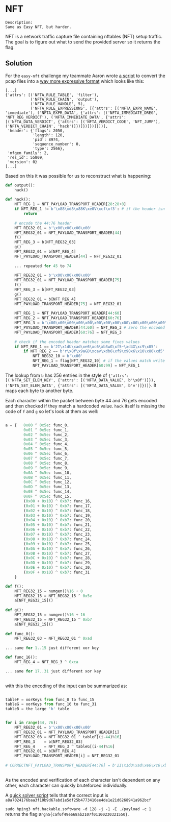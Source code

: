 # NFT

    Description:
    Same as Easy NFT, but harder.

NFT is a network traffic capture file containing nftables (NFT) setup traffic. The goal is to figure out what to send the provided server so it returns the flag.


## Solution

For the `easy-nft` challenge my teammate Aaron wrote [a script](parse.py) to convert the pcap files into a [way more expressive format](dump.log) which looks like this:

```
[...]
{'attrs': [('NFTA_RULE_TABLE', 'filter'),
           ('NFTA_RULE_CHAIN', 'output'),
           ('NFTA_RULE_HANDLE', 5),
           ('NFTA_RULE_EXPRESSIONS', [{'attrs': [('NFTA_EXPR_NAME', 'immediate'), ('NFTA_EXPR_DATA', {'attrs': [('NFTA_IMMEDIATE_DREG', 'NFT_REG_VERDICT'), ('NFTA_IMMEDIATE_DATA', {'attrs': [('NFTA_DATA_VERDICT', {'attrs': [('NFTA_VERDICT_CODE', 'NFT_JUMP'), ('NFTA_VERDICT_CHAIN', 'hack')]})]})]})]}])],
 'header': {'flags': 2050,
            'length': 120,
            'pid': 8974,
            'sequence_number': 0,
            'type': 2566},
 'nfgen_family': 2,
 'res_id': 55809,
 'version': 0}
[...]
```

Based on this it was possible for us to reconstruct what is happening:


```python
def output():
    hack()
    
def hack():
    NFT_REG_1 = NFT_PAYLOAD_TRANSPORT_HEADER[28:28+8]
    if NFT_REG_1 != b'\x88\xd8\x88K\xe0V\xcf\xf3': # if the header isn't correct do nothing
        return
    
    # encode the 44:76 header
    NFT_REG32_01 = b'\x00\x00\x00\x00'
    NFT_REG32_01 = NFT_PAYLOAD_TRANSPORT_HEADER[44]
    f()
    NFT_REG_3 = b[NFT_REG32_03]
    g()
    NFT_REG32_01 = b[NFT_REG_4]
    NFT_PAYLOAD_TRANSPORT_HEADER[44] = NFT_REG32_01
    
    ... repeated for 45 to 74
    
    NFT_REG32_01 = b'\x00\x00\x00\x00'
    NFT_REG32_01 = NFT_PAYLOAD_TRANSPORT_HEADER[75]
    f()
    NFT_REG_3 = b[NFT_REG32_03]
    g()
    NFT_REG32_01 = b[NFT_REG_4]
    NFT_PAYLOAD_TRANSPORT_HEADER[75] = NFT_REG32_01
    
    NFT_REG_1 = NFT_PAYLOAD_TRANSPORT_HEADER[44:60]
    NFT_REG_2 = NFT_PAYLOAD_TRANSPORT_HEADER[60:76]
    NFT_REG_3 = b'\x00\x00\x00\x00\x00\x00\x00\x00\x00\x00\x00\x00\x00\x00\x00\x00'
    NFT_PAYLOAD_TRANSPORT_HEADER[44:60] = NFT_REG_3 # zero the encoded header
    NFT_PAYLOAD_TRANSPORT_HEADER[60:76] = NFT_REG_3
    
    # check if the encoded header matches some fixes values
    if NFT_REG_1 == b'2I\x1dU\xad\xe6\xc6\xb3wG\xf5~\xd4X\xc9\x05':
        if NFT_REG_2 == b'r\x8f\x9aGD\xcav\xdb6\xf9\x90x6\x10\x80\xd5':
            NFT_REG32_10 = b'\x00'
            NFT_REG_1 = flag[NFT_REG32_10] # if the values match write the flag into the response packet
            NFT_PAYLOAD_TRANSPORT_HEADER[60:99] = NFT_REG_1
```

The lookup from `b` has 256 entries in the style of `{'attrs': [('NFTA_SET_ELEM_KEY', {'attrs': [('NFTA_DATA_VALUE', b'\x0f')]}), ('NFTA_SET_ELEM_DATA', {'attrs': [('NFTA_DATA_VALUE', b'v')]})]}`. It maps each byte to another byte.

Each character within the packet between byte 44 and 76 gets encoded and then checked if they match a hardcoded value.
`hack` itself is missing the code of `f` and `g` so let's look at them as well:

```python

a = {   0x00 ^ 0x5e: func_0, 
        0x01 ^ 0x5e: func_1,
        0x02 ^ 0x5e: func_2,
        0x03 ^ 0x5e: func_3,
        0x04 ^ 0x5e: func_4,
        0x05 ^ 0x5e: func_5,
        0x06 ^ 0x5e: func_6,
        0x07 ^ 0x5e: func_7,
        0x08 ^ 0x5e: func_8,
        0x09 ^ 0x5e: func_9,
        0x0A ^ 0x5e: func_10,
        0x0B ^ 0x5e: func_11,
        0x0C ^ 0x5e: func_12,
        0x0D ^ 0x5e: func_13,
        0x0E ^ 0x5e: func_14,
        0x0F ^ 0x5e: func_15,
        (0x00 + 0x10) ^ 0xb7: func_16, 
        (0x01 + 0x10) ^ 0xb7: func_17, 
        (0x02 + 0x10) ^ 0xb7: func_18, 
        (0x03 + 0x10) ^ 0xb7: func_19, 
        (0x04 + 0x10) ^ 0xb7: func_20, 
        (0x05 + 0x10) ^ 0xb7: func_21, 
        (0x06 + 0x10) ^ 0xb7: func_22, 
        (0x07 + 0x10) ^ 0xb7: func_23, 
        (0x08 + 0x10) ^ 0xb7: func_24, 
        (0x09 + 0x10) ^ 0xb7: func_25, 
        (0x0A + 0x10) ^ 0xb7: func_26, 
        (0x0B + 0x10) ^ 0xb7: func_27, 
        (0x0C + 0x10) ^ 0xb7: func_28, 
        (0x0D + 0x10) ^ 0xb7: func_29, 
        (0x0E + 0x10) ^ 0xb7: func_30, 
        (0x0F + 0x10) ^ 0xb7: func_31
    }

def f():
    NFT_REG32_15 = numgen()%16 + 0
    NFT_REG32_15 = NFT_REG32_15 ^ 0x5e
    a[NFT_REG32_15]()
    
def g():
    NFT_REG32_15 = numgen()%16 + 16
    NFT_REG32_15 = NFT_REG32_15 ^ 0xb7
    a[NFT_REG32_15]()
    
def func_0():
    NFT_REG32_03 = NFT_REG32_01 ^ 0xad
    
... same for 1..15 just different xor key

def func_16():
    NFT_REG_4 = NFT_REG_3 ^ 0xca

... same for 17..31 just different xor key
    
```

with this the encoding of the input can be summarized as:

```python

tableF = xorKeys from func_0 to func_15
tableG = xorKeys from func_16 to func_31
tableB = the large 'b' table


for i in range(44, 76):
    NFT_REG32_01 = b'\x00\x00\x00\x00'
    NFT_REG32_01 = NFT_PAYLOAD_TRANSPORT_HEADER[i]
    NFT_REG32_03 = NFT_REG32_01 ^ tableF[(i-44)%16]
    NFT_REG_3    = b[NFT_REG32_03]
    NFT_REG_4    = NFT_REG_3 ^ tableG[(i-44)%16]
    NFT_REG32_01 = b[NFT_REG_4]
    NFT_PAYLOAD_TRANSPORT_HEADER[i] = NFT_REG32_01
    
# CORRECTNFT_PAYLOAD_TRANSPORT_HEADER[44:76] = b'2I\x1dU\xad\xe6\xc6\xb3wG\xf5~\xd4X\xc9\x05r\x8f\x9aGD\xcav\xdb6\xf9\x90x6\x10\x80\xd5'
    
```

As the encoded and verification of each character isn't dependent on any other, each character can quickly bruteforced individually.

A [quick solver script](solve.py) tells that the correct input is `a8a7024176baa3f10b9d67abd1e5df25b4773416ee4de1e21d6268941a962bcf`


`sudo hping3 nft.hackable.software -d 128 -j -1 -E ./payload -c 1` returns the flag `DrgnS{caf6f49e668ab2107f01100230321550}`.